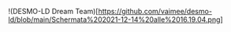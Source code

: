 !(DESMO-LD Dream Team)[https://github.com/vaimee/desmo-ld/blob/main/Schermata%202021-12-14%20alle%2016.19.04.png]
